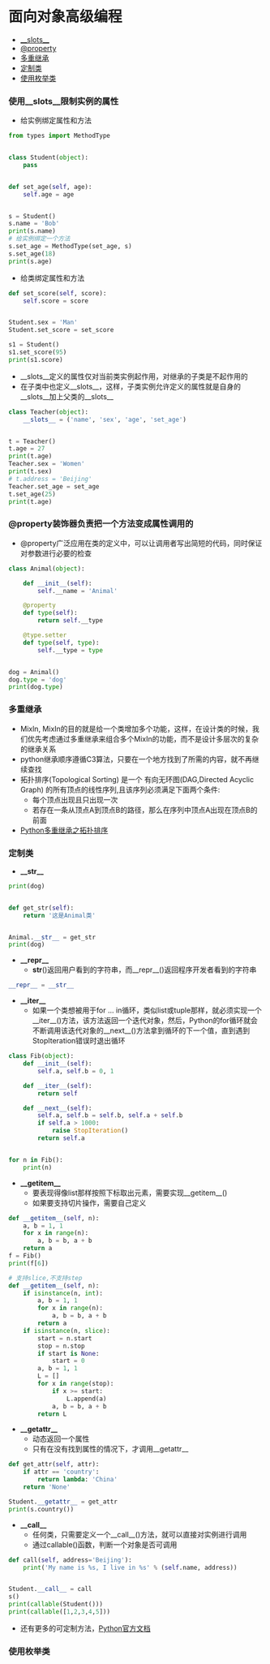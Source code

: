 # 面向对象高级编程

- [\_\_slots\_\_](#slots)
- [@property](#@property)
- [多重继承](#multiple-inherit)
- [定制类](#custom-class)
- [使用枚举类](#eunm-class)

<div id="slots"></div>

### 使用\_\_slots\_\_限制实例的属性
- 给实例绑定属性和方法
```python
from types import MethodType


class Student(object):
    pass


def set_age(self, age):
    self.age = age


s = Student()
s.name = 'Bob'
print(s.name)
# 给实例绑定一个方法
s.set_age = MethodType(set_age, s)
s.set_age(18)
print(s.age)
```
- 给类绑定属性和方法
```python
def set_score(self, score):
    self.score = score


Student.sex = 'Man'
Student.set_score = set_score

s1 = Student()
s1.set_score(95)
print(s1.score)
```
- __slots__定义的属性仅对当前类实例起作用，对继承的子类是不起作用的
- 在子类中也定义__slots__，这样，子类实例允许定义的属性就是自身的__slots__加上父类的__slots__
```python
class Teacher(object):
    __slots__ = ('name', 'sex', 'age', 'set_age')


t = Teacher()
t.age = 27
print(t.age)
Teacher.sex = 'Women'
print(t.sex)
# t.address = 'Beijing'
Teacher.set_age = set_age
t.set_age(25)
print(t.age)
```

<div id="@property"></div>

### @property装饰器负责把一个方法变成属性调用的
- @property广泛应用在类的定义中，可以让调用者写出简短的代码，同时保证对参数进行必要的检查
```python
class Animal(object):

    def __init__(self):
        self.__name = 'Animal'

    @property
    def type(self):
        return self.__type

    @type.setter
    def type(self, type):
        self.__type = type


dog = Animal()
dog.type = 'dog'
print(dog.type)
```

<div id="multiple-inherit"></div>

### 多重继承
- Mixln, MixIn的目的就是给一个类增加多个功能，这样，在设计类的时候，我们优先考虑通过多重继承来组合多个MixIn的功能，而不是设计多层次的复杂的继承关系
- python继承顺序遵循C3算法，只要在一个地方找到了所需的内容，就不再继续查找
- 拓扑排序(Topological Sorting) 是一个 有向无环图(DAG,Directed Acyclic Graph) 的所有顶点的线性序列,且该序列必须满足下面两个条件:
    + 每个顶点出现且只出现一次
    + 若存在一条从顶点A到顶点B的路径，那么在序列中顶点A出现在顶点B的前面
- [Python多重继承之拓扑排序](https://kevinguo.me/2018/01/19/python-topological-sorting/)

<div id="custom-class"></div>

### 定制类
- __\_\_str\_\___
```python
print(dog)


def get_str(self):
    return '这是Animal类'


Animal.__str__ = get_str
print(dog)
```
- __\_\_repr\_\___
    - __str__()返回用户看到的字符串，而__repr__()返回程序开发者看到的字符串
```python
__repr__ = __str__
```
- __\_\_iter\_\___
    - 如果一个类想被用于for ... in循环，类似list或tuple那样，就必须实现一个__iter__()方法，该方法返回一个迭代对象，然后，Python的for循环就会不断调用该迭代对象的__next__()方法拿到循环的下一个值，直到遇到StopIteration错误时退出循环
```python
class Fib(object):
    def __init__(self):
        self.a, self.b = 0, 1

    def __iter__(self):
        return self

    def __next__(self):
        self.a, self.b = self.b, self.a + self.b
        if self.a > 1000:
            raise StopIteration()
        return self.a


for n in Fib():
    print(n)
```
- __\_\_getitem\_\___
    + 要表现得像list那样按照下标取出元素，需要实现\_\_getitem\_\_()
    + 如果要支持切片操作，需要自己定义
```python
def __getitem__(self, n):
    a, b = 1, 1
    for x in range(n):
        a, b = b, a + b
    return a
f = Fib()
print(f[6])

# 支持slice,不支持step
def __getitem__(self, n):
    if isinstance(n, int):
        a, b = 1, 1
        for x in range(n):
            a, b = b, a + b
        return a
    if isinstance(n, slice):
        start = n.start
        stop = n.stop
        if start is None:
            start = 0
        a, b = 1, 1
        L = []
        for x in range(stop):
            if x >= start:
                L.append(a)
            a, b = b, a + b
        return L
```
- __\_\_getattr\_\___
    - 动态返回一个属性
    - 只有在没有找到属性的情况下，才调用\_\_getattr\_\_
```python
def get_attr(self, attr):
    if attr == 'country':
        return lambda: 'China'
    return 'None'

Student.__getattr__ = get_attr
print(s.country())
```
- __\_\_call\_\___
    - 任何类，只需要定义一个\_\_call\_\_()方法，就可以直接对实例进行调用
    - 通过callable()函数，判断一个对象是否可调用
```python
def call(self, address='Beijing'):
    print('My name is %s, I live in %s' % (self.name, address))


Student.__call__ = call
s()
print(callable(Student()))
print(callable([1,2,3,4,5]))
```
- 还有更多的可定制方法，[Python官方文档](https://docs.python.org/3/reference/datamodel.html#special-method-names)

<div id="eunm-class"></div>

### 使用枚举类